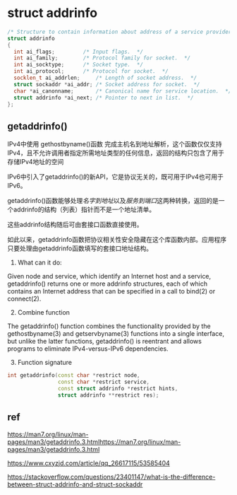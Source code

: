# struct addrinfo

```cpp
/* Structure to contain information about address of a service provider.  */
struct addrinfo
{
  int ai_flags;			/* Input flags.  */
  int ai_family;		/* Protocol family for socket.  */
  int ai_socktype;		/* Socket type.  */
  int ai_protocol;		/* Protocol for socket.  */
  socklen_t ai_addrlen;		/* Length of socket address.  */
  struct sockaddr *ai_addr;	/* Socket address for socket.  */
  char *ai_canonname;		/* Canonical name for service location.  */
  struct addrinfo *ai_next;	/* Pointer to next in list.  */
};
```

## getaddrinfo()

IPv4中使用 gethostbyname()函数 完成主机名到地址解析，这个函数仅仅支持IPv4，且不允许调用者指定所需地址类型的任何信息，返回的结构只包含了用于存储IPv4地址的空间

IPv6中引入了getaddrinfo()的新API，它是协议无关的，既可用于IPv4也可用于IPv6。

getaddrinfo()函数能够处理*名字到地址*以及*服务到端口*这两种转换，返回的是一个addrinfo的结构（列表）指针而不是一个地址清单。

这些addrinfo结构随后可由套接口函数直接使用。

如此以来，getaddrinfo函数把协议相关性安全隐藏在这个库函数内部。应用程序只要处理由getaddrinfo函数填写的套接口地址结构。

1. What can it do:

Given node and service, which identify an Internet host and a
service, getaddrinfo() returns one or more addrinfo structures,
each of which contains an Internet address that can be specified
in a call to bind(2) or connect(2). 

2. Combine function

The getaddrinfo() function
combines the functionality provided by the gethostbyname(3) and
getservbyname(3) functions into a single interface, but unlike
the latter functions, getaddrinfo() is reentrant and allows
programs to eliminate IPv4-versus-IPv6 dependencies.

3. Function signature

```cpp
int getaddrinfo(const char *restrict node,
                const char *restrict service,
                const struct addrinfo *restrict hints,
                struct addrinfo **restrict res);
```

## ref

https://man7.org/linux/man-pages/man3/getaddrinfo.3.htmlhttps://man7.org/linux/man-pages/man3/getaddrinfo.3.html

https://www.cxyzjd.com/article/qq_26617115/53585404

https://stackoverflow.com/questions/23401147/what-is-the-difference-between-struct-addrinfo-and-struct-sockaddr